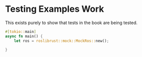 # Testing Examples Work

This exists purely to show that tests in the book are being tested.

```rust
#[tokio::main]
async fn main() {
    let ros = roslibrust::mock::MockRos::new();

}
```
